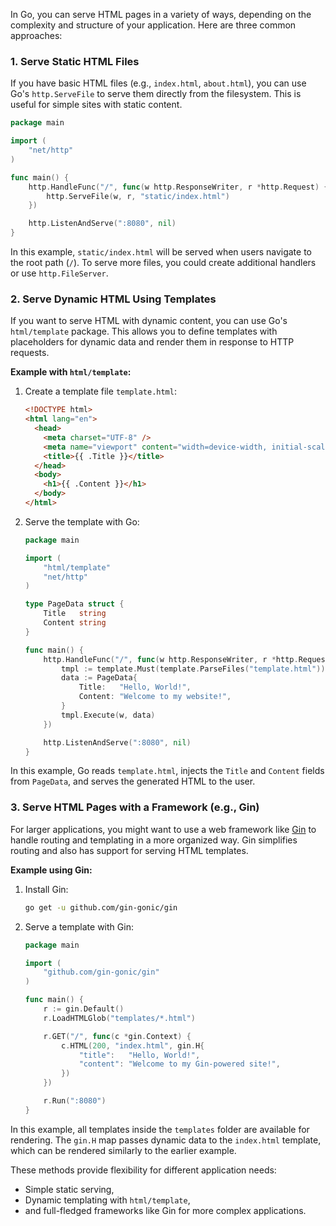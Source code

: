 In Go, you can serve HTML pages in a variety of ways, depending on the complexity and structure of your application. Here are three common approaches:

### 1. **Serve Static HTML Files**

If you have basic HTML files (e.g., `index.html`, `about.html`), you can use Go's `http.ServeFile` to serve them directly from the filesystem. This is useful for simple sites with static content.

```go
package main

import (
    "net/http"
)

func main() {
    http.HandleFunc("/", func(w http.ResponseWriter, r *http.Request) {
        http.ServeFile(w, r, "static/index.html")
    })

    http.ListenAndServe(":8080", nil)
}
```

In this example, `static/index.html` will be served when users navigate to the root path (`/`). To serve more files, you could create additional handlers or use `http.FileServer`.

### 2. **Serve Dynamic HTML Using Templates**

If you want to serve HTML with dynamic content, you can use Go's `html/template` package. This allows you to define templates with placeholders for dynamic data and render them in response to HTTP requests.

**Example with `html/template`:**

1. Create a template file `template.html`:

   ```html
   <!DOCTYPE html>
   <html lang="en">
     <head>
       <meta charset="UTF-8" />
       <meta name="viewport" content="width=device-width, initial-scale=1.0" />
       <title>{{ .Title }}</title>
     </head>
     <body>
       <h1>{{ .Content }}</h1>
     </body>
   </html>
   ```

2. Serve the template with Go:

   ```go
   package main

   import (
       "html/template"
       "net/http"
   )

   type PageData struct {
       Title   string
       Content string
   }

   func main() {
       http.HandleFunc("/", func(w http.ResponseWriter, r *http.Request) {
           tmpl := template.Must(template.ParseFiles("template.html"))
           data := PageData{
               Title:   "Hello, World!",
               Content: "Welcome to my website!",
           }
           tmpl.Execute(w, data)
       })

       http.ListenAndServe(":8080", nil)
   }
   ```

In this example, Go reads `template.html`, injects the `Title` and `Content` fields from `PageData`, and serves the generated HTML to the user.

### 3. **Serve HTML Pages with a Framework (e.g., Gin)**

For larger applications, you might want to use a web framework like [Gin](https://github.com/gin-gonic/gin) to handle routing and templating in a more organized way. Gin simplifies routing and also has support for serving HTML templates.

**Example using Gin:**

1. Install Gin:

   ```bash
   go get -u github.com/gin-gonic/gin
   ```

2. Serve a template with Gin:

   ```go
   package main

   import (
       "github.com/gin-gonic/gin"
   )

   func main() {
       r := gin.Default()
       r.LoadHTMLGlob("templates/*.html")

       r.GET("/", func(c *gin.Context) {
           c.HTML(200, "index.html", gin.H{
               "title":   "Hello, World!",
               "content": "Welcome to my Gin-powered site!",
           })
       })

       r.Run(":8080")
   }
   ```

In this example, all templates inside the `templates` folder are available for rendering. The `gin.H` map passes dynamic data to the `index.html` template, which can be rendered similarly to the earlier example.

These methods provide flexibility for different application needs:

- Simple static serving,
- Dynamic templating with `html/template`,
- and full-fledged frameworks like Gin for more complex applications.
